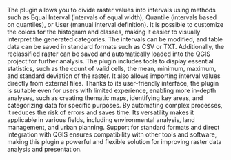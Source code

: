 The plugin allows you to divide raster values into intervals using methods such as Equal Interval (intervals of equal width), Quantile (intervals based on quantiles), or User (manual interval definition). It is possible to customize the colors for the histogram and classes, making it easier to visually interpret the generated categories. The intervals can be modified, and table data can be saved in standard formats such as CSV or TXT. Additionally, the reclassified raster can be saved and automatically loaded into the QGIS project for further analysis. The plugin includes tools to display essential statistics, such as the count of valid cells, the mean, minimum, maximum, and standard deviation of the raster. It also allows importing interval values directly from external files.
Thanks to its user-friendly interface, the plugin is suitable even for users with limited experience, enabling more in-depth analyses, such as creating thematic maps, identifying key areas, and categorizing data for specific purposes. By automating complex processes, it reduces the risk of errors and saves time. Its versatility makes it applicable in various fields, including environmental analysis, land management, and urban planning. Support for standard formats and direct integration with QGIS ensures compatibility with other tools and software, making this plugin a powerful and flexible solution for improving raster data analysis and presentation.
